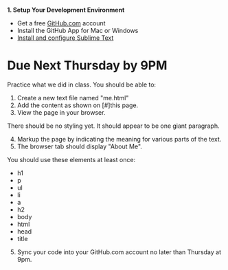 **1. Setup Your Development Environment**

* Get a free [GitHub.com](https://github.com) account
* Install the GitHub App for Mac or Windows
* [Install and configure Sublime Text](http://jeffcohenonline.com/setting-up-sublime)

# Due Next Thursday by 9PM 

Practice what we did in class.  You should be able to:

1. Create a new text file named "me.html"
2. Add the content as shown on [#]this page.
3. View the page in your browser. 

There should be no styling yet.  It should appear to be one giant paragraph.

4. Markup the page by indicating the meaning for various parts of the text.
5. The browser tab should display "About Me".

You should use these elements at least once:

* h1
* p
* ul
* li
* a
* h2
* body
* html
* head
* title

5. Sync your code into your GitHub.com account no later than Thursday at 9pm.
